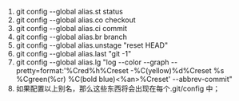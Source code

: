 1. git config --global alias.st status
2. git config --global alias.co checkout
3. git config --global alias.ci commit
4. git config --global alias.br branch
5. git config --global alias.unstage "reset HEAD"
6. git config --global alias.last "git -1"  
7. git config --global alias.lg "log --color --graph --pretty=format:'%Cred%h%Creset -%C(yellow)%d%Creset %s %Cgreen(%cr) %C(bold blue)<%an>%Creset' --abbrev-commit"
8. 如果配置以上别名，那么这些东西将会出现在每个.git/config 中；